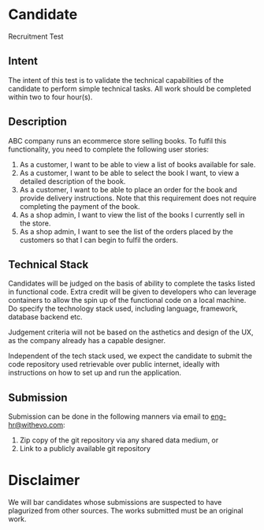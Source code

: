 # Candidate
Recruitment Test

## Intent
The intent of this test is to validate the technical capabilities of the candidate to perform simple technical tasks.
All work should be completed within two to four hour(s).

## Description
ABC company runs an ecommerce store selling books.  To fulfil this functionality, you need to complete the following user stories:

1. As a customer, I want to be able to view a list of books available for sale.
2. As a customer, I want to be able to select the book I want, to view a detailed description of the book.
3. As a customer, I want to be able to place an order for the book and provide delivery instructions. Note that this requirement does not require completing the payment of the book.
4. As a shop admin, I want to view the list of the books I currently sell in the store.
5. As a shop admin, I want to see the list of the orders placed by the customers so that I can begin to fulfil the orders.

## Technical Stack
Candidates will be judged on the basis of ability to complete the tasks listed in functional code.
Extra credit will be given to developers who can leverage containers to allow the spin up of the functional code on a local machine.
Do specify the technology stack used, including language, framework, database backend etc.

Judgement criteria will not be based on the asthetics and design of the UX, as the company already has a capable designer.

Independent of the tech stack used, we expect the candidate to submit the code repository used retrievable over public internet, 
ideally with instructions on how to set up and run the application.

## Submission
Submission can be done in the following manners via email to [eng-hr@withevo.com](mailto:eng-hr@withevo.com):
1. Zip copy of the git repository via any shared data medium, or
2. Link to a publicly available git repository

# Disclaimer
We will bar candidates whose submissions are suspected to have plagurized from other sources.  The works submitted must be an original work.
